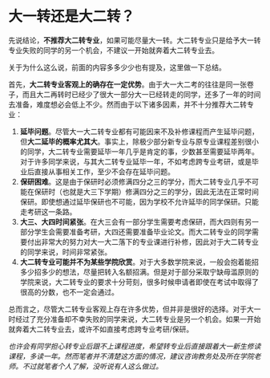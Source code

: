 # 大一转还是大二转？

先说结论，**不推荐大二转专业**，如果可能尽量大一转。大二转专业只是给予大一转专业失败的同学的另一个机会，不建议一开始就奔着大二转专业去。

关于为什么这么说，前面的内容多多少少也有提及，这里做一下总结。

首先，**大二转专业客观上的确存在一定优势**。由于大一大二考的往往是同一张卷子，而且大二再转时已经少了很大一部分大一已经转走的同学，还多了一年的时间去准备，难度想必会低上不少。然而由于以下诸多因素，并不十分推荐大二转专业：

1. **延毕问题**。尽管大一大二转专业都有可能因来不及补修课程而产生延毕问题，但**大二延毕的概率尤其大**。事实上，除极少部分新专业与原专业课程差别很小的同学，大二转专业需要延毕一年几乎是肯定的事，少数甚至需要延毕两年。对于许多同学来说，与其大二转专业延毕一年，不如考虑跨专业考研，或是毕业后直接从事相关工作，至少不会存在延毕问题。
2. **保研困难**。这是由于保研时必须修满四分之三的学分，而大二转专业几乎不可能在保研时（也就是大三下学期）修满四分之三的学分，因此无法在正常时间保研。即使想通过延毕保研也不可能，因为学校不允许延毕的同学保研。只能走考研这一条路。
4. **大三、大四时间紧张**。在大三会有一部分学生需要考虑保研，而大四则有另一部分学生会需要准备考研，大四还需要准备毕业论文。而大二转专业的同学需要付出非常大的努力对大一大二落下的专业课进行补修，因此对于大二转专业的同学来说，时间非常紧张。
5. **大二转专业可能并不为某些学院欣赏**。对于大多数学院来说，一般会抱着能招多少招多少的想法，尽量把转入名额招满。但是对于部分采取宁缺毋滥原则的学院来说，大二转专业的要求十分苛刻，很多时候申请者即使在考试中取得了很高的分数，也不一定会通过。

总而言之，尽管大二转专业客观上存在许多优势，但并非是很好的选择。对于大一时经过了充分准备却不幸失败的同学来说，大二转专业是另一个机会。如果一开始就奔着大二转专业去，或许不如直接考虑跨专业考研/保研。

*也许会有同学担心转专业后跟不上课程进度，希望转专业后直接跟着大一新生修读课程，多读一年。然而笔者并不清楚这方面的情况，建议咨询教务处及所在学院老师。不过就笔者个人了解，没听说有人这么做过。*